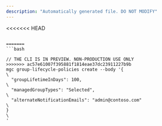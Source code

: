 ```yaml
---
description: "Automatically generated file. DO NOT MODIFY"
---
```


<<<<<<< HEAD
```cli

=======
```bash

// THE CLI IS IN PREVIEW. NON-PRODUCTION USE ONLY
>>>>>>> ac57e61007f395881f1814eae37dc23911227b9b
mgc group-lifecycle-policies create --body '{\
  "groupLifetimeInDays": 100,\
  "managedGroupTypes": "Selected",\
  "alternateNotificationEmails": "admin@contoso.com"\
}\
'

```